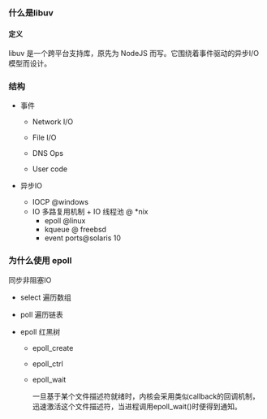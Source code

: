 ### 什么是libuv

#### 定义

libuv 是一个跨平台支持库，原先为 NodeJS 而写。它围绕着事件驱动的异步I/O模型而设计。

### 结构

- 事件

  - Network I/O

  - File I/O
  - DNS Ops
  - User code

- 异步IO

  - IOCP @windows
  - IO 多路复用机制 + IO 线程池 @ *nix
    - epoll @linux
    - kqueue @ freebsd
    - event ports@solaris 10



### 为什么使用 epoll

同步非阻塞IO

- select 遍历数组

- poll 遍历链表

- epoll 红黑树  

  - epoll_create

  - epoll_ctrl

  - epoll_wait 

    一旦基于某个文件描述符就绪时，内核会采用类似callback的回调机制，迅速激活这个文件描述符，当进程调用epoll_wait()时便得到通知。